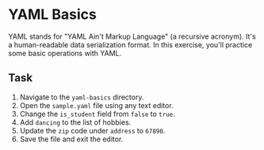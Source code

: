 # YAML Basics

YAML stands for "YAML Ain't Markup Language" (a recursive acronym). It's a human-readable data serialization format. In this exercise, you'll practice some basic operations with YAML.

## Task

1. Navigate to the `yaml-basics` directory.
2. Open the `sample.yaml` file using any text editor.
3. Change the `is_student` field from `false` to `true`.
4. Add `dancing` to the list of hobbies.
5. Update the `zip` code under `address` to `67890`.
6. Save the file and exit the editor.
